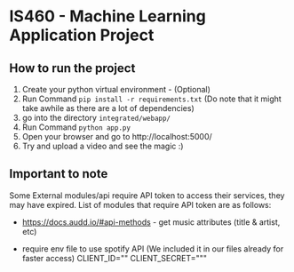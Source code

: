 # IS460 - Machine Learning Application Project

## How to run the project
1. Create your python virtual environment - (Optional)
2.  Run Command `` pip install -r requirements.txt `` (Do note that it might take awhile as there are a lot of dependencies)
3. go into the directory ``integrated/webapp/``
4. Run Command ``python app.py``
5. Open your browser and go to http://localhost:5000/
6. Try and upload a video and see the magic :)

## Important to note 
Some External modules/api require API token to access their services, they may have expired. List of modules that require API token are as follows:
- https://docs.audd.io/#api-methods - get music attributes (title & artist, etc)

- require env file to use spotify API (We included it in our files already for faster access)
CLIENT_ID=""
CLIENT_SECRET="""
